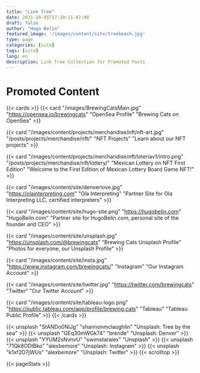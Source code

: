 ```yaml
---
title: "Link Tree"
date: 2021-10-05T17:20:11-07:00
draft: false
author: "Hugo Belin"
featured_image: '/images/content/site/treebeach.jpg'
type: page
categories: [site]
tags: [site]
lang: en
description: Link Tree Collection for Promoted Posts
---
```


# Promoted Content #


{{< cards >}}
  {{< card
  "/images/BrewingCatsMain.jpg"
  "https://opensea.io/brewingcats"
  "OpenSea Profile"
  "Brewing Cats on OpenSea" >}}

  {{< card
  "/images/content/projects/merchandise/nft/nft-art.jpg"
  "/posts/projects/merchandise/nft/"
  "NFT Projects"
  "Learn about our NFT projects" >}}

  {{< card
  "/images/content/projects/merchandise/nft/loteriav1/intro.png"
  "/posts/projects/merchandise/nft/lottery/"
  "Mexican Lottery on NFT First Edition"
  "Welcome to the First Edition of Mexican Lottery Board Game NFT!" >}}

  {{< card
  "/images/content/site/denverlove.jpg"
  "https://olainterpreting.com"
  "Ola Interpreting"
  "Partner Site for Ola Interpreting LLC, certified interpreters" >}}

  {{< card 
  "/images/content/site/hugo-site.png"
  "https://hugobelin.com"
  "HugoBelin.com"
  "Partner site for HugoBelin.com, personal site of the founder and CEO" >}}

  {{< card
  "/images/content/site/unsplash.jpg"
  "https://unsplash.com/@brewingcats"
  "Brewing Cats Unsplash Profile"
  "Photos for everyone, our Unsplash Profile" >}}

  {{< card 
  "/images/content/site/insta.jpg"
  "https://www.instagram.com/brewingcats/"
  "Instagram"
  "Our Instagram Account" >}}

  {{< card 
  "/images/content/site/twitter.jpg"
  "https://twitter.com/brewingcats"
  "Twitter"
  "Our Twitter Account" >}}

  {{< card 
  "/images/content/site/tableau-logo.png"
  "https://public.tableau.com/app/profile/brewing.cats"
  "Tableau"
  "Tableau Public Profile" >}}
{{< /cards >}}

{{< unsplash "StANDo0NiJg" "shannonmclaughlin" "Unsplash: Tree by the sea" >}}
{{< unsplash "GEq30mWGk74" "brende" "Unsplash: Denver" >}}
{{< unsplash "YYUM2sNvnvU" "swimstaralex" "Unsplash" >}}
{{< unsplash "71Qk8ODIBko" "alexbemore" "Unsplash: Instagram" >}}
{{< unsplash "k1xf2D7jWUs" "alexbemore" "Unsplash: Twitter" >}}
{{< scrolltop >}}

{{< pageStats >}}

